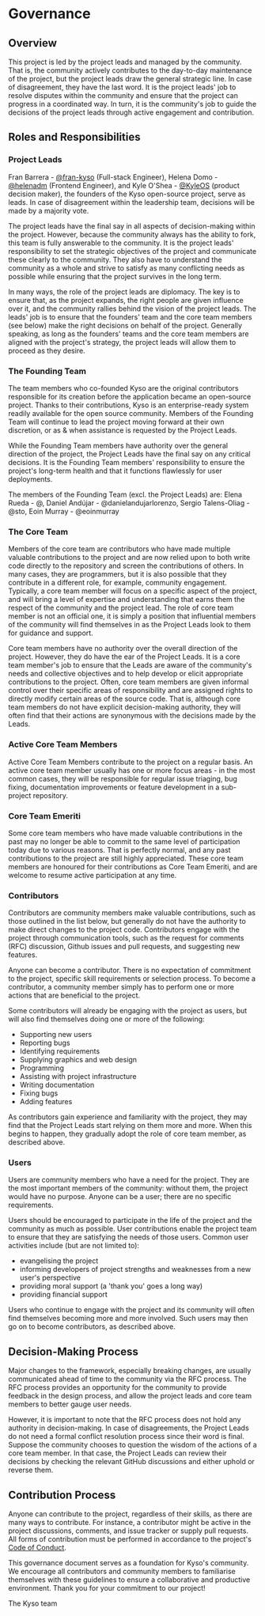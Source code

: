 # Governance

## Overview

This project is led by the project leads and managed by the community. That is, the community actively contributes to the day-to-day maintenance of the project, but the project leads draw the general strategic line. In case of disagreement, they have the last word. It is the project leads' job to resolve disputes within the community and ensure that the project can progress in a coordinated way. In turn, it is the community's job to guide the decisions of the project leads through active engagement and contribution.

## Roles and Responsibilities

### Project Leads

Fran Barrera - [@fran-kyso](https://github.com/fran-kyso) (Full-stack Engineer), Helena Domo - [@helenadm](https://github.com/helenadm) (Frontend Engineer), and Kyle O'Shea - [@KyleOS](https://github.com/KyleOS) (product decision maker), the founders of the Kyso open-source project, serve as leads. In case of disagreement within the leadership team, decisions will be made by a majority vote.

The project leads have the final say in all aspects of decision-making within the project. However, because the community always has the ability to fork, this team is fully answerable to the community. It is the project leads' responsibility to set the strategic objectives of the project and communicate these clearly to the community. They also have to understand the community as a whole and strive to satisfy as many conflicting needs as possible while ensuring that the project survives in the long term.

In many ways, the role of the project leads are diplomacy. The key is to ensure that, as the project expands, the right people are given influence over it, and the community rallies behind the vision of the project leads. The leads' job is to ensure that the founders' team and the core team members (see below) make the right decisions on behalf of the project. Generally speaking, as long as the founders' teams and the core team members are aligned with the project's strategy, the project leads will allow them to proceed as they desire.

### The Founding Team

The team members who co-founded Kyso are the original contributors responsible for its creation before the application became an open-source project. Thanks to their contributions, Kyso is an enterprise-ready system readily available for the open source community. Members of the Founding Team will continue to lead the project moving forward at their own discretion, or as & when assistance is requested by the Project Leads.

While the Founding Team members have authority over the general direction of the project, the Project Leads have the final say on any critical decisions. It is the Founding Team members' responsibility to ensure the project's long-term health and that it functions flawlessly for user deployments.

The members of the Founding Team (excl. the Project Leads) are: Elena Rueda - @, Daniel Andújar - @danielandujarlorenzo, Sergio Talens-Oliag - @sto, Eoin Murray - @eoinmurray

### The Core Team

Members of the core team are contributors who have made multiple valuable contributions to the project and are now relied upon to both write code directly to the repository and screen the contributions of others. In many cases, they are programmers, but it is also possible that they contribute in a different role, for example, community engagement. Typically, a core team member will focus on a specific aspect of the project, and will bring a level of expertise and understanding that earns them the respect of the community and the project lead. The role of core team member is not an official one, it is simply a position that influential members of the community will find themselves in as the Project Leads look to them for guidance and support.

Core team members have no authority over the overall direction of the project. However, they do have the ear of the Project Leads. It is a core team member's job to ensure that the Leads are aware of the community's needs and collective objectives and to help develop or elicit appropriate contributions to the project. Often, core team members are given informal control over their specific areas of responsibility and are assigned rights to directly modify certain areas of the source code. That is, although core team members do not have explicit decision-making authority, they will often find that their actions are synonymous with the decisions made by the Leads.

### Active Core Team Members

Active Core Team Members contribute to the project on a regular basis. An active core team member usually has one or more focus areas - in the most common cases, they will be responsible for regular issue triaging, bug fixing, documentation improvements or feature development in a sub-project repository.

### Core Team Emeriti

Some core team members who have made valuable contributions in the past may no longer be able to commit to the same level of participation today due to various reasons. That is perfectly normal, and any past contributions to the project are still highly appreciated. These core team members are honoured for their contributions as Core Team Emeriti, and are welcome to resume active participation at any time.

### Contributors

Contributors are community members make valuable contributions, such as those outlined in the list below, but generally do not have the authority to make direct changes to the project code. Contributors engage with the project through communication tools, such as the request for comments (RFC) discussion, Github issues and pull requests, and suggesting new features.

Anyone can become a contributor. There is no expectation of commitment to the project, specific skill requirements or selection process. To become a contributor, a community member simply has to perform one or more actions that are beneficial to the project.

Some contributors will already be engaging with the project as users, but will also find themselves doing one or more of the following:

- Supporting new users
- Reporting bugs
- Identifying requirements
- Supplying graphics and web design
- Programming
- Assisting with project infrastructure
- Writing documentation
- Fixing bugs
- Adding features

As contributors gain experience and familiarity with the project, they may find that the Project Leads start relying on them more and more. When this begins to happen, they gradually adopt the role of core team member, as described above.

### Users

Users are community members who have a need for the project. They are the most important members of the community: without them, the project would have no purpose. Anyone can be a user; there are no specific requirements.

Users should be encouraged to participate in the life of the project and the community as much as possible. User contributions enable the project team to ensure that they are satisfying the needs of those users. Common user activities include (but are not limited to):

- evangelising the project
- informing developers of project strengths and weaknesses from a new user's perspective
- providing moral support (a 'thank you' goes a long way)
- providing financial support

Users who continue to engage with the project and its community will often find themselves becoming more and more involved. Such users may then go on to become contributors, as described above.

## Decision-Making Process

Major changes to the framework, especially breaking changes, are usually communicated ahead of time to the community via the RFC process. The RFC process provides an opportunity for the community to provide feedback in the design process, and allow the project leads and core team members to better gauge user needs.

However, it is important to note that the RFC process does not hold any authority in decision-making. In case of disagreements, the Project Leads do not need a formal conflict resolution process since their word is final. Suppose the community chooses to question the wisdom of the actions of a core team member. In that case, the Project Leads can review their decisions by checking the relevant GitHub discussions and either uphold or reverse them.

## Contribution Process

Anyone can contribute to the project, regardless of their skills, as there are many ways to contribute. For instance, a contributor might be active in the project discussions, comments, and issue tracker or supply pull requests. All forms of contribution must be performed in accordance to the project's [Code of Conduct](https://github.com/kyso-io/nginx-scs/blob/develop/CODE_OF_CONDUCT.md).

This governance document serves as a foundation for Kyso's community. We encourage all contributors and community members to familiarise themselves with these guidelines to ensure a collaborative and productive environment. Thank you for your commitment to our project!

The Kyso team
